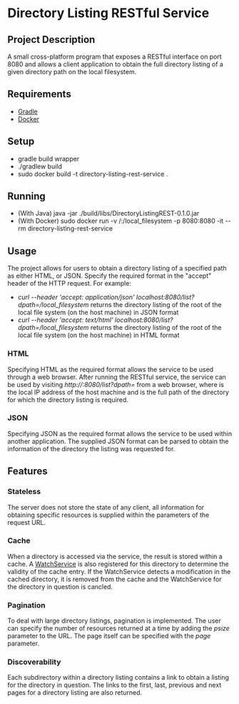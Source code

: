 # Directory Listing RESTful Service #

## Project Description ##
A small cross-platform program that exposes a RESTful interface on port 8080 and allows a client application to obtain the full directory listing of a given directory path on the local filesystem.

## Requirements ##
* [Gradle](https://gradle.org/)
* [Docker](https://www.docker.com/)

## Setup ##
* gradle build wrapper
* ./gradlew build
* sudo docker build -t directory-listing-rest-service .

## Running ##
* (With Java) java -jar ./build/libs/DirectoryListingREST-0.1.0.jar
* (With Docker) sudo docker run -v /:/local_filesystem -p 8080:8080 -it --rm directory-listing-rest-service

## Usage ##
The project allows for users to obtain a directory listing of a specified path as either HTML, or JSON.
Specify the required format in the "accept" header of the HTTP request.
For example:
* *curl --header 'accept: application/json' localhost:8080/list?dpath=/local_filesystem* returns the directory listing of the root of the local file system (on the host machine) in JSON format
* *curl --header 'accept: text/html' localhost:8080/list?dpath=/local_filesystem* returns the directory listing of the root of the local file system (on the host machine) in HTML format

### HTML ###
Specifying HTML as the required format allows the service to be used through a web browser.
After running the RESTful service, the service can be used by visiting *http://<ip>:8080/list?dpath=<path>* from a web browser, where <ip> is the local IP address of the host machine and <path> is the full path of the directory for which the directory listing is required. 
 
### JSON ###
Specifying JSON as the required format allows the service to be used within another application.
The supplied JSON format can be parsed to obtain the information of the directory the listing was requested for. 

## Features ##

### Stateless ###
The server does not store the state of any client, all information for obtaining specific resources is supplied within the parameters of the request URL.

### Cache ###
When a directory is accessed via the service, the result is stored within a cache.
A [WatchService](https://docs.oracle.com/javase/7/docs/api/java/nio/file/WatchService.html) is also registered for this directory to determine the validity of the cache entry.
If the WatchService detects a modification in the cached directory, it is removed from the cache and the WatchService for the directory in question is cancled.

### Pagination ###
To deal with large directory listings, pagination is implemented.
The user can specify the number of resources returned at a time by adding the *psize* parameter to the URL.
The page itself can be specified with the *page* parameter.

### Discoverability ###
Each subdirectory within a directory listing contains a link to obtain a listing for the directory in question.
The links to the first, last, previous and next pages for a directory listing are also returned.